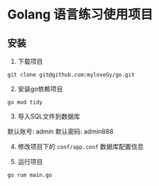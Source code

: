 # Golang 语言练习使用项目

## 安装
1. 下载项目
```shell
git clone git@github.com:myloveGy/go.git
```

2. 安装go依赖项目
```shell
go mod tidy
```

3. 导入SQL文件到数据库

默认账号: admin
默认密码: admin888

4. 修改项目下的 `conf/app.conf` 数据库配置信息

5. 运行项目

```shell
go rum main.go
```